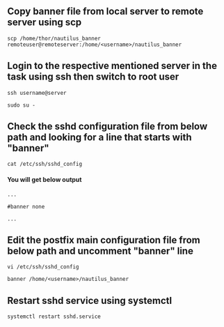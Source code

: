 ## Copy banner file from local server to remote server using scp

```
scp /home/thor/nautilus_banner remoteuser@remoteserver:/home/<username>/nautilus_banner
```

## Login to the respective mentioned server in the task using ssh then switch to root user

```
ssh username@server

sudo su -
```

## Check the sshd configuration file from below path and looking for a line that starts with "banner"

```
cat /etc/ssh/sshd_config

```


#### You will get below output

```
...

#banner none

...

```

## Edit the postfix main configuration file from below path and uncomment "banner" line


```
vi /etc/ssh/sshd_config
```

```
banner /home/<username>/nautilus_banner
```

## Restart sshd service using systemctl

```
systemctl restart sshd.service

```

